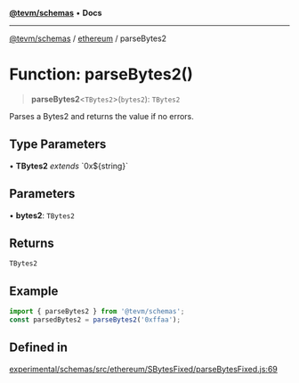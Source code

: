 [**@tevm/schemas**](../../README.md) • **Docs**

***

[@tevm/schemas](../../modules.md) / [ethereum](../README.md) / parseBytes2

# Function: parseBytes2()

> **parseBytes2**\<`TBytes2`\>(`bytes2`): `TBytes2`

Parses a Bytes2 and returns the value if no errors.

## Type Parameters

• **TBytes2** *extends* \`0x$\{string\}\`

## Parameters

• **bytes2**: `TBytes2`

## Returns

`TBytes2`

## Example

```ts
import { parseBytes2 } from '@tevm/schemas';
const parsedBytes2 = parseBytes2('0xffaa');
```

## Defined in

[experimental/schemas/src/ethereum/SBytesFixed/parseBytesFixed.js:69](https://github.com/evmts/tevm-monorepo/blob/main/experimental/schemas/src/ethereum/SBytesFixed/parseBytesFixed.js#L69)
